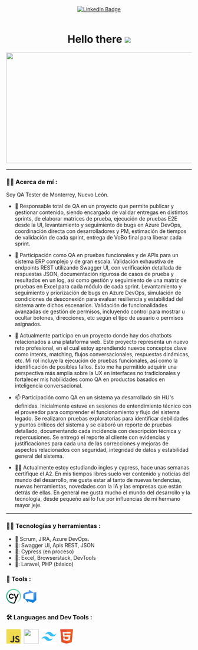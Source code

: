 <div id="header" align="center">
  <div id="badges">
    <a href="https://www.linkedin.com/in/damiangamboa/">
      <img src="https://img.shields.io/badge/LinkedIn-blue?style=for-the-badge&logo=linkedin&logoColor=white" alt="LinkedIn Badge"/>
    </a>
  </div>
  <img src="https://komarev.com/ghpvc/?username=damiangamboa&color=blue" alt=""/>
  <h1>
  Hello there
  <img src="https://media.giphy.com/media/hvRJCLFzcasrR4ia7z/giphy.gif" width="30px"/>
  </h1>
</div>
<div align="center">
  <img src="https://media.giphy.com/media/v1.Y2lkPTc5MGI3NjExZmg3cnk4cmFkb3pnMHVjODA0MzV1ajRsZGxvdHZ2YW1nNGV6OGN3MiZlcD12MV9naWZzX3NlYXJjaCZjdD1n/L1R1tvI9svkIWwpVYr/giphy.gif" width="600" height="300"/>
</div>

---
### :man_technologist: Acerca de mí :
Soy QA Tester de Monterrey, Nuevo León.
- :telescope: Responsable total de QA en un proyecto que permite publicar y gestionar contenido, siendo encargado de validar entregas en distintos sprints, de elaborar matrices de prueba, ejecución de pruebas E2E desde la UI, levantamiento y seguimiento de bugs en Azure DevOps, coordinación directa con desarrolladores y PM, estimación de tiempos de validación de cada sprint, entrega de VoBo final para liberar cada sprint.
  
- :seedling: Participación como QA en pruebas funcionales y de APIs para un sistema ERP complejo y de gran escala. Validación exhaustiva de endpoints REST utilizando Swagger UI, con verificación detallada de respuestas JSON, documentación rigurosa de casos de prueba y resultados en un log, así como gestión y seguimiento de una matríz de pruebas en Excel para cada módulo de cada sprint. Levantamiento y seguimiento y priorización de bugs en Azure DevOps, simulación de condiciones de desconexión para evaluar resiliencia y estabilidad del sistema ante dichos escenarios. Validación de funcionalidades avanzadas de gestión de permisos, incluyendo control para mostrar u ocultar botones, direcciones, etc según el tipo de usuario o permisos asignados.

- 🤖 Actualmente participo en un proyecto donde hay dos chatbots relacionados a una plataforma web. Este proyecto representa un nuevo reto profesional, en el cual estoy aprendiendo nuevos conceptos clave como intents, matching, flujos conversacionales, respuestas dinámicas, etc. Mi rol incluye la ejecución de pruebas funcionales, así como la identificación de posibles fallos. Esto me ha permitido adquirir una perspectiva más amplia sobre la UX en interfaces no tradicionales y fortalecer mis habilidades como QA en productos basados en inteligencia conversacional.

- :mailbox: Participación como QA en un sistema ya desarrollado sin HU's definidas. Inicialmente estuve en sesiones de entendimiento técnico con el proveedor para comprender el funcionamiento y flujo del sistema legado. Se realizaron pruebas exploratorias para identificar debilidades y puntos críticos del sistema y se elaboró un reporte de pruebas detallado, documentando cada incidencia con descripción técnica y repercusiones. Se entregó el reporte al cliente con evidencias y justificaciones para cada una de las correcciones y mejoras de aspectos relacionados con seguridad, integridad de datos y estabilidad general del sistema.

- 👨‍🎓 Actualmente estoy estudiando ingles y cypress, hace unas semanas certifique el A2. En mis tiempos libres suelo ver contenido y noticias del mundo del desarrollo, me gusta estar al tanto de nuevas tendencias, nuevas herramientas, novedades con la IA y las empresas que están detrás de ellas. En general me gusta mucho el mundo del desarrollo y la tecnología, desde pequeño así lo fue por influencias de mi hermano mayor jeje.
---

### :man_technologist: Tecnologías y herramientas :
- :telescope: Scrum, JIRA, Azure DevOps.
- 🔭: Swagger UI, Apis REST, JSON
- 🔭: Cypress (en proceso)
- 🔭: Excel, Browserstack, DevTools
- 🔭: Laravel, PHP (básico)
  

### 🐞 Tools :
<div>
    <img src="https://github.com/devicons/devicon/blob/master/icons/cypressio/cypressio-original.svg" title="CypressIO" **alt="CypressIO" width="40" height="40"/>
    <img src="https://github.com/devicons/devicon/blob/master/icons/azuredevops/azuredevops-original.svg" title="Azure DevOps" **alt="Azure DevOps" width="40" height="40"/>

</div>

### :hammer_and_wrench: Languages and Dev Tools :
<div>
  <img src="https://github.com/devicons/devicon/blob/master/icons/javascript/javascript-original.svg" title="JavaScript" alt="JavaScript" width="40" height="40"/>&nbsp;
  <img src="https://devicon-website.vercel.app/api/php/original.svg" width="40" height="40"/>&nbsp;
  <img src="https://github.com/devicons/devicon/blob/master/icons/tailwindcss/tailwindcss-original.svg" title="Tailwind" alt="Tailwind" width="40" height="40"/>&nbsp;
  <img src="https://github.com/devicons/devicon/blob/master/icons/html5/html5-original.svg" title="HTML5" alt="HTML" width="40" height="40"/>&nbsp;
</div>

